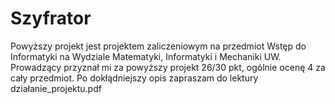 # Szyfrator
Powyższy projekt jest projektem zaliczeniowym na przedmiot Wstęp do Informatyki na Wydziale Matematyki, Informatyki i Mechaniki UW.
Prowadzący przyznał mi za powyższy projekt 26/30 pkt, ogólnie ocenę 4 za cały przedmiot.
Po dokłądniejszy opis zapraszam do lektury działanie_projektu.pdf
